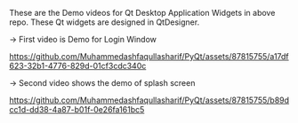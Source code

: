 These are the Demo videos for Qt Desktop Application Widgets in above repo.
These Qt widgets are designed in QtDesigner.

-> First video is Demo for Login Window






https://github.com/Muhammedashfaqullasharif/PyQt/assets/87815755/a17df623-32b1-4776-829d-01cf3cdc340c

 

-> Second video shows the demo of splash screen


https://github.com/Muhammedashfaqullasharif/PyQt/assets/87815755/b89dcc1d-dd38-4a87-b01f-0e26fa161bc5

